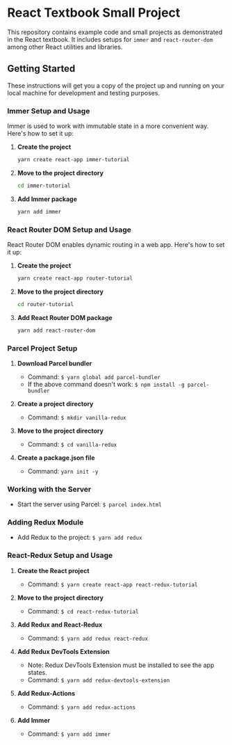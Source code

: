 
# React Textbook Small Project

This repository contains example code and small projects as demonstrated in the React textbook. It includes setups for `immer` and `react-router-dom` among other React utilities and libraries.

## Getting Started

These instructions will get you a copy of the project up and running on your local machine for development and testing purposes.

### Immer Setup and Usage

Immer is used to work with immutable state in a more convenient way. Here's how to set it up:

1. **Create the project**

    ```bash
    yarn create react-app immer-tutorial
    ```

2. **Move to the project directory**

    ```bash
    cd immer-tutorial
    ```

3. **Add Immer package**

    ```bash
    yarn add immer
    ```

### React Router DOM Setup and Usage

React Router DOM enables dynamic routing in a web app. Here's how to set it up:

1. **Create the project**

    ```bash
    yarn create react-app router-tutorial
    ```

2. **Move to the project directory**

    ```bash
    cd router-tutorial
    ```

3. **Add React Router DOM package**

    ```bash
    yarn add react-router-dom
    ```

### Parcel Project Setup

1. **Download Parcel bundler**
    - Command: `$ yarn global add parcel-bundler`
    - If the above command doesn't work: `$ npm install -g parcel-bundler`

2. **Create a project directory**
    - Command: `$ mkdir vanilla-redux`

3. **Move to the project directory**
    - Command: `$ cd vanilla-redux`

4. **Create a package.json file**
    - Command: `yarn init -y`

### Working with the Server

- Start the server using Parcel: `$ parcel index.html`

### Adding Redux Module

- Add Redux to the project: `$ yarn add redux`

### React-Redux Setup and Usage

1. **Create the React project**
    - Command: `$ yarn create react-app react-redux-tutorial`

2. **Move to the project directory**
    - Command: `$ cd react-redux-tutorial`

3. **Add Redux and React-Redux**
    - Command: `$ yarn add redux react-redux`

4. **Add Redux DevTools Extension**
    - Note: Redux DevTools Extension must be installed to see the app states.
    - Command: `$ yarn add redux-devtools-extension`

5. **Add Redux-Actions**
    - Command: `$ yarn add redux-actions`

6. **Add Immer**
    - Command: `$ yarn add immer`
